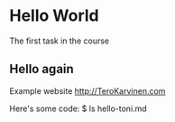 # Hello World
The first task in the course
## Hello again
Example website http://TeroKarvinen.com

Here's some code:
  $ ls
  hello-toni.md
